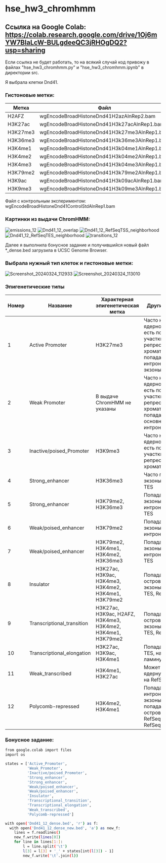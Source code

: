 # hse_hw3_chromhmm

## Ссылка на Google Colab: https://colab.research.google.com/drive/1Oj6mYW7BlaLcW-BULgdeeQC3jRHOgDQ2?usp=sharing
Если ссылка не будет работать, то на всякий случай код привожу в файлах "hse_hw3_chromhmm.py" и "hse_hw3_chromhmm.ipynb" в директории src.

Я выбрала клетки Dnd41.
### Гистоновые метки:
Метка | Файл
--- | ---
H2AFZ | wgEncodeBroadHistoneDnd41H2azAlnRep2.bam 
H3K27ac | wgEncodeBroadHistoneDnd41H3k27acAlnRep1.bam   
H3K27me3 | wgEncodeBroadHistoneDnd41H3k27me3AlnRep1.bam
H3K36me3 | wgEncodeBroadHistoneDnd41H3k36me3AlnRep1.bam
H3K4me1 | wgEncodeBroadHistoneDnd41H3k04me1AlnRep1.bam 
H3K4me2 | wgEncodeBroadHistoneDnd41H3k04me2AlnRep1.bam
H3K4me3 | wgEncodeBroadHistoneDnd41H3k04me3AlnRep1.bam
H3K79me2 | wgEncodeBroadHistoneDnd41H3k79me2AlnRep1.bam
H3K9ac | wgEncodeBroadHistoneDnd41H3k09acAlnRep1.bam
H3K9me3 | wgEncodeBroadHistoneDnd41H3k09me3AlnRep1.bam

Файл с контрольным экспериментом: wgEncodeBroadHistoneDnd41ControlStdAlnRep1.bam

### Картинки из выдачи ChromHMM:
![emissions_12](https://github.com/SoForest/hse_hw3_chromhmm/assets/145841508/8b85341c-831f-4ae4-80b9-9ee64a3d38bc)
![Dnd41_12_overlap](https://github.com/SoForest/hse_hw3_chromhmm/assets/145841508/a10fb599-58b4-4da5-babd-3d0be5871c35)
![Dnd41_12_RefSeqTSS_neighborhood](https://github.com/SoForest/hse_hw3_chromhmm/assets/145841508/b24887db-088f-48d3-a060-d006a5502523)
![Dnd41_12_RefSeqTES_neighborhood](https://github.com/SoForest/hse_hw3_chromhmm/assets/145841508/68db1c6b-e1d0-42fc-8279-0ee518f99986)
![transitions_12](https://github.com/SoForest/hse_hw3_chromhmm/assets/145841508/989adcab-4839-437a-aa2d-d90bbaad2a69)

Далее я выполнила бонусное задание и получившийся новый файл *_dense.bed загрузила в UCSC Genome Browser.
### Выбрала нужный тип клеток и гистоновые метки:
![Screenshot_20240324_112933](https://github.com/SoForest/hse_hw3_chromhmm/assets/145841508/01e16917-e837-4b49-8461-c2f36222f580)
![Screenshot_20240324_113010](https://github.com/SoForest/hse_hw3_chromhmm/assets/145841508/16bc169d-2b2e-4128-a776-86006ca4bfcf)

### Эпигенетические типы

Номер | Название | Характерная эпигенетическая метка | Другие свойства | Картинка
--- | --- | --- | --- | --- 
1 | Active Promoter | H3K27me3 | Часто находится на ядерной ламине, то есть попадает на участки репрессированного хроматина, попадает как на интроны, так и на экзоны | ![Screenshot_20240324_122501](https://github.com/SoForest/hse_hw3_chromhmm/assets/145841508/03a53e92-113c-403b-a091-310db1bd7baa)
2 | Weak Promoter | В выдаче ChromHMM не указаны | Часто находится на ядерной ламине, то есть попадает на участки репрессированного хроматина, попадает в основном на интроны | ![Screenshot_20240324_122704](https://github.com/SoForest/hse_hw3_chromhmm/assets/145841508/943a7195-40a0-4d19-9dd3-4fba60311e0a)
3 | Inactive/poised_Promoter | H3K9me3 | Часто находится на ядерной ламине, то есть попадает на участки репрессированного хроматина | ![Screenshot_20240324_123327](https://github.com/SoForest/hse_hw3_chromhmm/assets/145841508/735eaf1c-346a-4c6c-8921-502591aec561)
4 | Strong_enhancer | H3K36me3 | Часто попадает на экзоны, на RefSeq TES | ![Screenshot_20240324_124940](https://github.com/SoForest/hse_hw3_chromhmm/assets/145841508/5a3e2469-c43f-40e2-8833-2e9638a09709)
5 | Strong_enhancer | H3K79me2, H3K36me3 | Попадает на экзоны или интроны, на RefSeq TES | ![Screenshot_20240324_125610](https://github.com/SoForest/hse_hw3_chromhmm/assets/145841508/4a482235-0a03-470f-a1ab-3de5fc86cde0)
6 | Weak/poised_enhancer | H3K79me2 | Попадает на экзоны или интроны | ![Screenshot_20240324_125856](https://github.com/SoForest/hse_hw3_chromhmm/assets/145841508/e15a1325-8018-4327-9b9e-ec99c3e66631)
7 | Weak/poised_enhancer | H3K79me2, H3K4me1, H3K4me2, H3K36me3 | Попадает на экзоны или интроны, на RefSeq TES | ![Screenshot_20240324_130020](https://github.com/SoForest/hse_hw3_chromhmm/assets/145841508/c923cf71-17c9-4132-a666-d4a87ff7dd64)
8 | Insulator | H3K27ac, H3K9ac, H3K4me3, H3K4me2, H3K4me1, H3K79me2 | Попадает на CpG-островки, часто на экзоны, на RefSeq TES, RefSeq TSS | ![Screenshot_20240324_130210](https://github.com/SoForest/hse_hw3_chromhmm/assets/145841508/254a05c7-17c0-4dfc-80ad-c923740ed69e)
9 | Transcriptional_transition | H3K27ac, H3K9ac, H2AFZ, H3K4me3, H3K4me2, H3K4me1, H3K79me2 | Попадает на CpG-островки, часто на экзоны, на RefSeq TES, RefSeq TSS | ![Screenshot_20240324_132434](https://github.com/SoForest/hse_hw3_chromhmm/assets/145841508/d1a07a63-ccc5-43b4-9f90-b58228e6a600)
10 | Transcriptional_elongation | H3K27ac, H3K9ac, H3K4me1 | Попадает на RefSeq TES, на ядерную ламину | ![Screenshot_20240324_132721](https://github.com/SoForest/hse_hw3_chromhmm/assets/145841508/c6cf834a-02b2-49a2-8456-1656eeddae9b)
11 | Weak_transcribed | H3K4me1, H3K27ac | Может попадать на ядерную ламину, на RefSeq TES | ![Screenshot_20240324_125158](https://github.com/SoForest/hse_hw3_chromhmm/assets/145841508/ee090e3c-3ea5-4d7e-b0df-8592b082ba61)
12 | Polycomb-repressed | H3K4me2, H3K4me1 | Попадает как на интроны, так и на экзоны. Может попадать на CpG-островки, на RefSeq TES и RefSeq TSS | ![Screenshot_20240324_124705](https://github.com/SoForest/hse_hw3_chromhmm/assets/145841508/d0ebc7cf-1a6c-440f-899e-dc236a528abd)

### Бонусное задание:
```bash
from google.colab import files
import os

states = ['Active_Promoter',
          'Weak_Promoter',
          'Inactive/poised_Promoter',
          'Strong_enhancer',
          'Strong_enhancer',
          'Weak/poised_enhancer',
          'Weak/poised_enhancer',
          'Insulator',
          'Transcriptional_transition',
          'Transcriptional_elongation',
          'Weak_transcribed',
          'Polycomb-repressed']

with open('Dnd41_12_dense.bed', 'r') as f:
  with open('Dnd41_12_dense_new.bed', 'a') as new_f:
    lines = f.readlines()
    new_f.write(lines[0])
    for line in lines[1:]:
        l = line.split('\t')
        l[3] = l[3] + '_' + states[int(l[3]) - 1]
        new_f.write('\t'.join(l))
```



